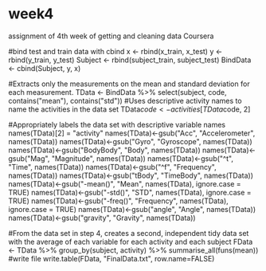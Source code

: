 # week4
assignment of 4th week of getting and cleaning data Coursera


#bind test and train data with cbind
x <- rbind(x_train, x_test)
y <- rbind(y_train, y_test)
Subject <- rbind(subject_train, subject_test)
BindData <- cbind(Subject, y, x)


#Extracts only the measurements on the mean and standard deviation for each measurement.
TData <- BindData %>% select(subject, code, contains("mean"), contains("std"))
#Uses descriptive activity names to name the activities in the data set
TData$code <- activities[TData$code, 2]


#Appropriately labels the data set with descriptive variable names
names(TData)[2] = "activity"
names(TData)<-gsub("Acc", "Accelerometer", names(TData))
names(TData)<-gsub("Gyro", "Gyroscope", names(TData))
names(TData)<-gsub("BodyBody", "Body", names(TData))
names(TData)<-gsub("Mag", "Magnitude", names(TData))
names(TData)<-gsub("^t", "Time", names(TData))
names(TData)<-gsub("^f", "Frequency", names(TData))
names(TData)<-gsub("tBody", "TimeBody", names(TData))
names(TData)<-gsub("-mean()", "Mean", names(TData), ignore.case = TRUE)
names(TData)<-gsub("-std()", "STD", names(TData), ignore.case = TRUE)
names(TData)<-gsub("-freq()", "Frequency", names(TData), ignore.case = TRUE)
names(TData)<-gsub("angle", "Angle", names(TData))
names(TData)<-gsub("gravity", "Gravity", names(TData))


#From the data set in step 4, creates a second, independent tidy data set with the average of each variable for each activity and each subject
FData <- TData %>%
  group_by(subject, activity) %>%
  summarise_all(funs(mean))
 #write file 
write.table(FData, "FinalData.txt", row.name=FALSE)
